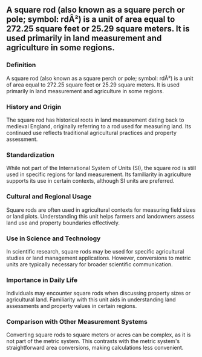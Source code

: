## A square rod (also known as a square perch or pole; symbol: rdÂ²) is a unit of area equal to 272.25 square feet or 25.29 square meters. It is used primarily in land measurement and agriculture in some regions.

### Definition
A square rod (also known as a square perch or pole; symbol: rdÂ²) is a unit of area equal to 272.25 square feet or 25.29 square meters. It is used primarily in land measurement and agriculture in some regions.

### History and Origin
The square rod has historical roots in land measurement dating back to medieval England, originally referring to a rod used for measuring land. Its continued use reflects traditional agricultural practices and property assessment.

### Standardization
While not part of the International System of Units (SI), the square rod is still used in specific regions for land measurement. Its familiarity in agriculture supports its use in certain contexts, although SI units are preferred.

### Cultural and Regional Usage
Square rods are often used in agricultural contexts for measuring field sizes or land plots. Understanding this unit helps farmers and landowners assess land use and property boundaries effectively.

### Use in Science and Technology
In scientific research, square rods may be used for specific agricultural studies or land management applications. However, conversions to metric units are typically necessary for broader scientific communication.

### Importance in Daily Life
Individuals may encounter square rods when discussing property sizes or agricultural land. Familiarity with this unit aids in understanding land assessments and property values in certain regions.

### Comparison with Other Measurement Systems
Converting square rods to square meters or acres can be complex, as it is not part of the metric system. This contrasts with the metric system's straightforward area conversions, making calculations less convenient.

